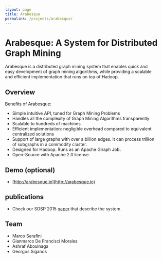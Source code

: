 ```yaml
---
layout: page
title: Arabesque
permalink: /projects/arabesque/
---
```




# Arabesque: A System for Distributed Graph Mining
Arabesque is a distributed graph mining system that enables quick and easy development of graph mining algorithms, while providing a scalable and efficient implementation that runs on top of Hadoop.


## Overview
Benefits of Arabesque:
- Simple intuitive API, tuned for Graph Mining Problems
- Handles all the complexity of Graph Mining Algorithms transparently
- Scalable to hundreds of machines
- Efficient implementation: negligible overhead compared to equivalent centralized solutions
- Support of large graphs with over a billion edges. It can process trillion of subgraphs in a commodity cluster.
- Designed for Hadoop. Runs as an Apache Giraph Job.
- Open-Source with Apache 2.0 license.

## Demo (optional)
- [http://arabesque.io](http://arabesque.io)


## publications
- Check our SOSP 2015 [paper](http://sigops.org/sosp/sosp15/current/2015-Monterey/printable/093-teixeira.pdf) that describe the system.


## Team
- Marco Serafini
- Gianmarco De Francisci Morales
- Ashraf Aboulnaga
- Georgos Siganos

